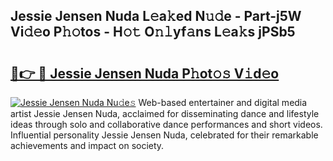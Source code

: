## Jessie Jensen Nuda L𝚎a𝚔ed N𝚞𝚍e - Part-j5W Vi𝚍𝚎o P𝚑𝚘tos - H𝚘𝚝 O𝚗𝚕yf𝚊ns L𝚎a𝚔s jPSb5

# <h2><a href="http://kf0uff.oniu.top/?m=Jessie+Jensen+Nuda">🔗👉 🔴 Jessie Jensen Nuda P𝚑ot𝚘𝚜 V𝚒d𝚎o</a></h2>

[![Jessie Jensen Nuda Nu𝚍e𝚜](https://i.imgur.com/0qMVB7G.gif)](http://kf0uff.oniu.top/?m=Jessie+Jensen+Nuda)
Web-based entertainer and digital media artist Jessie Jensen Nuda, acclaimed for disseminating dance and lifestyle ideas through solo and collaborative dance performances and short videos. Influential personality Jessie Jensen Nuda, celebrated for their remarkable achievements and impact on society.  
